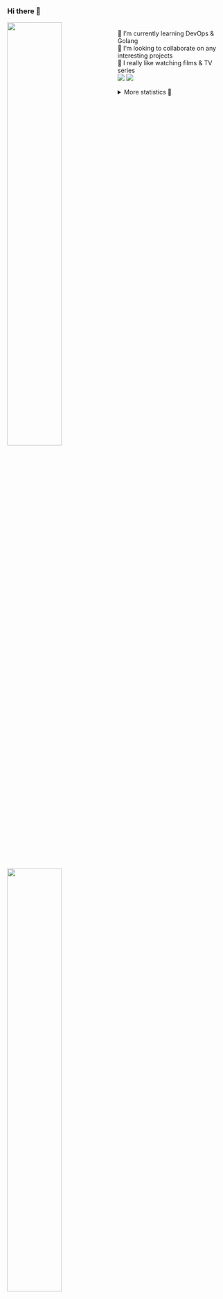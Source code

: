 ### Hi there 👋


[<img align="left" width="50%" src="https://github-readme-stats.vercel.app/api?username=rufusnufus&hide=issues&show_icons=true&count_private=true&theme=transparent&title_color=FF6F40&text_color=FBF9F8&icon_color=F48242&hide_border=true&hide_title=true#gh-dark-mode-only">](https://metrics.lecoq.io/rufusnufus#gh-dark-mode-only)
[<img align="left" width="50%" src="https://github-readme-stats.vercel.app/api?username=rufusnufus&hide=issues&show_icons=true&count_private=true&theme=transparent&title_color=FF6533&text_color=4D4644&icon_color=FF8038&hide_border=true&hide_title=true#gh-light-mode-only">](https://metrics.lecoq.io/rufusnufus#gh-light-mode-only)

<p>
  <br>
  🌱 I’m currently learning DevOps & Golang</br>
  👯 I’m looking to collaborate on any interesting projects</br>
  🎥 I really like watching films & TV series</br>
  <a href="https://linkedin.com/in/rufusnufus"><img src="https://img.shields.io/badge/linkedin-0077B5.svg?style=for-the-badge&logo=linkedin&logoColor=white"/></a>
  <a href="https://t.me/rufusnufus"><img src="https://img.shields.io/badge/-telegram-black?style=for-the-badge&color=blue&logo=telegram"/></a>
</p>

<p text-align="left">
<details>
  <summary>More statistics 👀</summary><br/>

<!--START_SECTION:waka-->
![Code Time](http://img.shields.io/badge/Code%20Time-765%20hrs%202%20mins-blue)

![Profile Views](http://img.shields.io/badge/Profile%20Views-1-blue)

**I'm an Early 🐤** 

```text
🌞 Morning                8309 commits        █████░░░░░░░░░░░░░░░░░░░░   21.82 % 
🌆 Daytime                21713 commits       ██████████████░░░░░░░░░░░   57.01 % 
🌃 Evening                7191 commits        █████░░░░░░░░░░░░░░░░░░░░   18.88 % 
🌙 Night                  873 commits         █░░░░░░░░░░░░░░░░░░░░░░░░   02.29 % 
```
📅 **I'm Most Productive on Wednesday** 

```text
Monday                   7211 commits        █████░░░░░░░░░░░░░░░░░░░░   18.93 % 
Tuesday                  6440 commits        ████░░░░░░░░░░░░░░░░░░░░░   16.91 % 
Wednesday                8728 commits        ██████░░░░░░░░░░░░░░░░░░░   22.92 % 
Thursday                 6980 commits        █████░░░░░░░░░░░░░░░░░░░░   18.33 % 
Friday                   6972 commits        █████░░░░░░░░░░░░░░░░░░░░   18.31 % 
Saturday                 1087 commits        █░░░░░░░░░░░░░░░░░░░░░░░░   02.85 % 
Sunday                   668 commits         ░░░░░░░░░░░░░░░░░░░░░░░░░   01.75 % 
```


📊 **This Week I Spent My Time On** 

```text
💬 Programming Languages: 
No Activity Tracked This Week

🔥 Editors: 
No Activity Tracked This Week
```

**I Mostly Code in Go** 

```text
Go                       22 repos            █████░░░░░░░░░░░░░░░░░░░░   20.18 % 
Python                   20 repos            █████░░░░░░░░░░░░░░░░░░░░   18.35 % 
Smarty                   7 repos             ██░░░░░░░░░░░░░░░░░░░░░░░   06.42 % 
Shell                    5 repos             █░░░░░░░░░░░░░░░░░░░░░░░░   04.59 % 
Kotlin                   3 repos             █░░░░░░░░░░░░░░░░░░░░░░░░   02.75 % 
```




 Last Updated on 04/12/2024 01:18:50 UTC
<!--END_SECTION:waka-->

</details>
</p>
